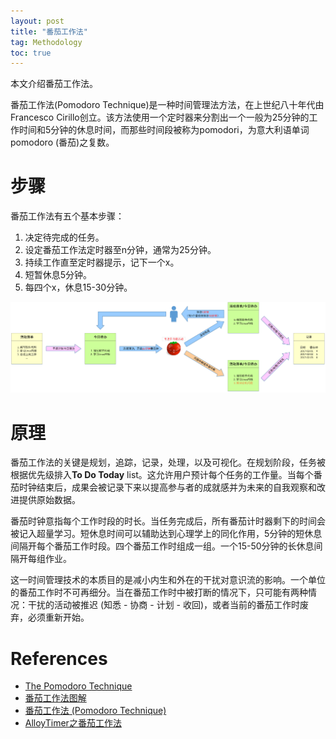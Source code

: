 ```yaml
---
layout: post
title: "番茄工作法"
tag: Methodology
toc: true
---
```


本文介绍番茄工作法。

<!--more-->

番茄工作法(Pomodoro Technique)是一种时间管理法方法，在上世纪八十年代由Francesco Cirillo创立。该方法使用一个定时器来分割出一个一般为25分钟的工作时间和5分钟的休息时间，而那些时间段被称为pomodori，为意大利语单词 pomodoro (番茄)之复数。

# 步骤

番茄工作法有五个基本步骤：

1. 决定待完成的任务。
2. 设定番茄工作法定时器至n分钟，通常为25分钟。
3. 持续工作直至定时器提示，记下一个x。
4. 短暂休息5分钟。
5. 每四个x，休息15-30分钟。

![番茄工作法流程](/assets/pomodoro-technique-procedure.png)

# 原理

番茄工作法的关键是规划，追踪，记录，处理，以及可视化。在规划阶段，任务被根据优先级排入**To Do Today** list。这允许用户预计每个任务的工作量。当每个番茄时钟结束后，成果会被记录下来以提高参与者的成就感并为未来的自我观察和改进提供原始数据。

番茄时钟意指每个工作时段的时长。当任务完成后，所有番茄计时器剩下的时间会被记入超量学习。短休息时间可以辅助达到心理学上的同化作用，5分钟的短休息间隔开每个番茄工作时段。四个番茄工作时组成一组。一个15-50分钟的长休息间隔开每组作业。

这一时间管理技术的本质目的是减小内生和外在的干扰对意识流的影响。一个单位的番茄工作时不可再细分。当在番茄工作时中被打断的情况下，只可能有两种情况：干扰的活动被推迟 (知悉 - 协商 - 计划 - 收回)，或者当前的番茄工作时废弃，必须重新开始。

# References

* [The Pomodoro Technique](/docs/The_Pomodoro_Technique.pdf)
* [番茄工作法图解](/docs/Pomodoro_Technique_Illustrated.mobi)
* [番茄工作法 (Pomodoro Technique)](http://cirillocompany.de/pages/pomodoro-technique/)
* [AlloyTimer之番茄工作法](https://alloyteam.github.io/AlloyTimer/)
